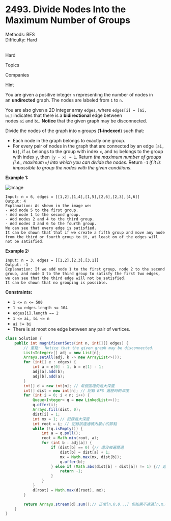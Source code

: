 # 2493. Divide Nodes Into the Maximum Number of Groups  

  Methods: BFS </br> Difficulty: Hard </br> </br>

Hard

Topics

Companies

Hint

You are given a positive integer `n` representing the number of nodes in an **undirected** graph. The nodes are labeled from `1` to `n`.

You are also given a 2D integer array `edges`, where `edges[i] = [ai, bi]` indicates that there is a **bidirectional** edge between nodes `ai` and `bi`. **Notice** that the given graph may be disconnected.

Divide the nodes of the graph into `m` groups (**1-indexed**) such that:

- Each node in the graph belongs to exactly one group.
- For every pair of nodes in the graph that are connected by an edge `[ai, bi]`, if `ai` belongs to the group with index `x`, and `bi` belongs to the group with index `y`, then `|y - x| = 1`.
Return *the maximum number of groups (i.e., maximum *`m`*) into which you can divide the nodes*. Return `-1` *if it is impossible to group the nodes with the given conditions*.

**Example 1:**

![Image](https://assets.leetcode.com/uploads/2022/10/13/example1.png)

```plain text
Input: n = 6, edges = [[1,2],[1,4],[1,5],[2,6],[2,3],[4,6]]
Output: 4
Explanation: As shown in the image we:
- Add node 5 to the first group.
- Add node 1 to the second group.
- Add nodes 2 and 4 to the third group.
- Add nodes 3 and 6 to the fourth group.
We can see that every edge is satisfied.
It can be shown that that if we create a fifth group and move any node from the third or fourth group to it, at least on of the edges will not be satisfied.

```

**Example 2:**

```plain text
Input: n = 3, edges = [[1,2],[2,3],[3,1]]
Output: -1
Explanation: If we add node 1 to the first group, node 2 to the second group, and node 3 to the third group to satisfy the first two edges, we can see that the third edge will not be satisfied.
It can be shown that no grouping is possible.

```

**Constraints:**

- `1 <= n <= 500`
- `1 <= edges.length <= 104`
- `edges[i].length == 2`
- `1 <= ai, bi <= n`
- `ai != bi`
- There is at most one edge between any pair of vertices.
```java
class Solution {
    public int magnificentSets(int n, int[][] edges) {
        // 重點:  Notice that the given graph may be disconnected.
        List<Integer>[] adj = new List[n];
        Arrays.setAll(adj, k -> new ArrayList<>());
        for (int[] e : edges) {
            int a = e[0] - 1, b = e[1] - 1;
            adj[a].add(b);
            adj[b].add(a);
        }
        int[] d = new int[n]; // 每個區塊的最大深度
        int[] dist = new int[n]; // 記錄 BFS 遍歷時的深度
        for (int i = 0; i < n; i++) {
            Queue<Integer> q = new LinkedList<>();
            q.offer(i);
            Arrays.fill(dist, 0);
            dist[i] = 1;
            int mx = 1; // 記錄最大深度
            int root = i; // 記錄該連通塊內最小的節點
            while (!q.isEmpty()) {
                int a = q.poll();
                root = Math.min(root, a);
                for (int b : adj[a]) {
                    if (dist[b] == 0) {// 還沒被遍歷過
                        dist[b] = dist[a] + 1;
                        mx = Math.max(mx, dist[b]);
                        q.offer(b);
                    } else if (Math.abs(dist[b] - dist[a]) != 1) {// 超過range
                        return -1;
                    }
                }
            }
            d[root] = Math.max(d[root], mx);
        }

        return Arrays.stream(d).sum();// 正常[n,0,0...] 但如果不連通[n,m,0,k...]
    }
}
```

